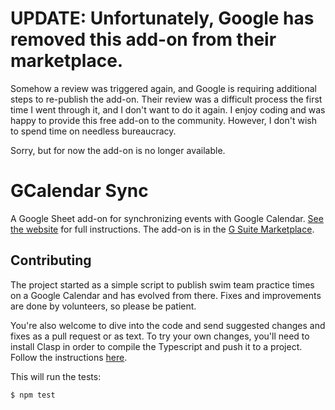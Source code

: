 # UPDATE: Unfortunately, Google has removed this add-on from their marketplace.

Somehow a review was triggered again, and Google is requiring additional steps to re-publish the add-on.
Their review was a difficult process the first time I went through it, and I don't want to do it again.
I enjoy coding and was happy to provide this free add-on to the community. However, I don't wish to spend
time on needless bureaucracy.

Sorry, but for now the add-on is no longer available.

# GCalendar Sync

A Google Sheet add-on for synchronizing events with Google Calendar.
[See the website](http://www.ballardsoftwarefoundry.com/gcalendarsync.html) for full instructions. The add-on is
in the [G Suite Marketplace](https://gsuite.google.com/marketplace/app/gcalendar_sync/831559814916).

## Contributing

The project started as a simple script to publish swim team practice times on a Google Calendar
and has evolved from there. Fixes and improvements are done by volunteers, so please be patient.

You're also welcome to dive into the code and send suggested changes and fixes as a pull request
or as text. To try your own changes, you'll need to install Clasp in order to compile the Typescript
and push it to a project. Follow the instructions
[here](https://developers.google.com/apps-script/guides/typescript).

This will run the tests:

    $ npm test
